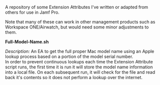 A repository of some Extension Attributes I've written or adapted from others for use in Jamf Pro.

Note that many of these can work in other management products such as Workspace ONE/Airwatch, but would need some minor adjustments to them.

**Full-Model-Name.sh** 

*Description:* An EA to get the full proper Mac model name using an Apple lookup process based on a portion of the model serial number.  
In order to prevent continuous lookups each time the Extension Attribute script runs, the first time it is run it will store the model name information into a local file. On each subsequent run, it will check for the file and read back it's contents so it does not perform a lookup over the internet.
